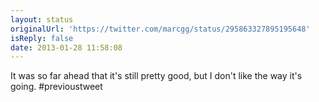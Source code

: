 ```yaml
---
layout: status
originalUrl: 'https://twitter.com/marcgg/status/295863327895195648'
isReply: false
date: 2013-01-28 11:58:08
---
```


It was so far ahead that it's still pretty good, but I don't like the way it's going. #previoustweet
